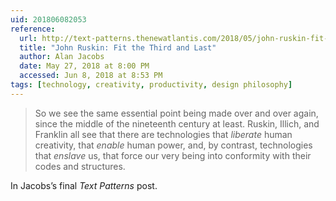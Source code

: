 ```yaml
---
uid: 201806082053
reference: 
  url: http://text-patterns.thenewatlantis.com/2018/05/john-ruskin-fit-third-and-last.html
  title: "John Ruskin: Fit the Third and Last"
  author: Alan Jacobs
  date: May 27, 2018 at 8:00 PM
  accessed: Jun 8, 2018 at 8:53 PM
tags: [technology, creativity, productivity, design philosophy]
---
```


> So we see the same essential point being made over and over again, since the middle of the nineteenth century at least. Ruskin, Illich, and Franklin all see that there are technologies that *liberate* human creativity, that *enable* human power, and, by contrast, technologies that *enslave* us, that force our very being into conformity with their codes and structures.

In Jacobs’s final *Text Patterns* post.
